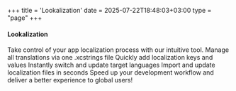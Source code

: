 +++
title = 'Lookalization'
date = 2025-07-22T18:48:03+03:00
type = "page"
+++

#### Lookalization
Take control of your app localization process with our intuitive tool.
Manage all translations via one .xcstrings file
Quickly add localization keys and values
Instantly switch and update target languages
Import and update localization files in seconds
Speed up your development workflow and deliver a better experience to global users!